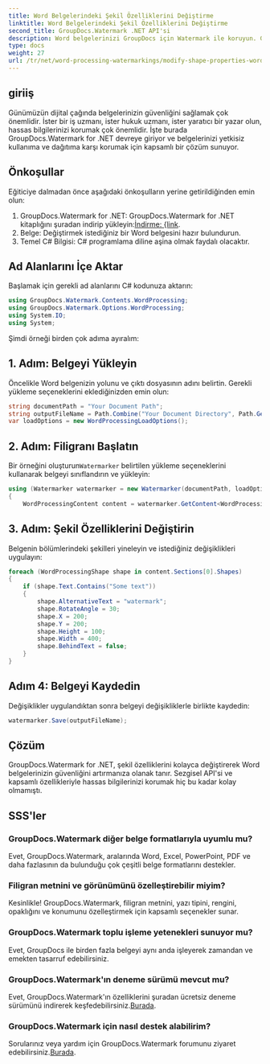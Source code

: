 ```yaml
---
title: Word Belgelerindeki Şekil Özelliklerini Değiştirme
linktitle: Word Belgelerindeki Şekil Özelliklerini Değiştirme
second_title: GroupDocs.Watermark .NET API'si
description: Word belgelerinizi GroupDocs için Watermark ile koruyun. Gelişmiş güvenlik için şekil özelliklerini kolayca değiştirin.
type: docs
weight: 27
url: /tr/net/word-processing-watermarkings/modify-shape-properties-word-docs/
---
```

## giriiş
Günümüzün dijital çağında belgelerinizin güvenliğini sağlamak çok önemlidir. İster bir iş uzmanı, ister hukuk uzmanı, ister yaratıcı bir yazar olun, hassas bilgilerinizi korumak çok önemlidir. İşte burada GroupDocs.Watermark for .NET devreye giriyor ve belgelerinizi yetkisiz kullanıma ve dağıtıma karşı korumak için kapsamlı bir çözüm sunuyor.
## Önkoşullar
Eğiticiye dalmadan önce aşağıdaki önkoşulların yerine getirildiğinden emin olun:
1.  GroupDocs.Watermark for .NET: GroupDocs.Watermark for .NET kitaplığını şuradan indirip yükleyin:[İndirme: {link](https://releases.groupdocs.com/Watermark/net/).
2. Belge: Değiştirmek istediğiniz bir Word belgesini hazır bulundurun.
3. Temel C# Bilgisi: C# programlama diline aşina olmak faydalı olacaktır.

## Ad Alanlarını İçe Aktar
Başlamak için gerekli ad alanlarını C# kodunuza aktarın:
```csharp
using GroupDocs.Watermark.Contents.WordProcessing;
using GroupDocs.Watermark.Options.WordProcessing;
using System.IO;
using System;
```
Şimdi örneği birden çok adıma ayıralım:
## 1. Adım: Belgeyi Yükleyin
Öncelikle Word belgenizin yolunu ve çıktı dosyasının adını belirtin. Gerekli yükleme seçeneklerini eklediğinizden emin olun:
```csharp
string documentPath = "Your Document Path";
string outputFileName = Path.Combine("Your Document Directory", Path.GetFileName(documentPath));
var loadOptions = new WordProcessingLoadOptions();
```
## 2. Adım: Filigranı Başlatın
Bir örneğini oluşturun`Watermarker` belirtilen yükleme seçeneklerini kullanarak belgeyi sınıflandırın ve yükleyin:
```csharp
using (Watermarker watermarker = new Watermarker(documentPath, loadOptions))
{
    WordProcessingContent content = watermarker.GetContent<WordProcessingContent>();
```
## 3. Adım: Şekil Özelliklerini Değiştirin
Belgenin bölümlerindeki şekilleri yineleyin ve istediğiniz değişiklikleri uygulayın:
```csharp
foreach (WordProcessingShape shape in content.Sections[0].Shapes)
{
    if (shape.Text.Contains("Some text"))
    {
        shape.AlternativeText = "watermark";
        shape.RotateAngle = 30;
        shape.X = 200;
        shape.Y = 200;
        shape.Height = 100;
        shape.Width = 400;
        shape.BehindText = false;
    }
}
```
## Adım 4: Belgeyi Kaydedin
Değişiklikler uygulandıktan sonra belgeyi değişikliklerle birlikte kaydedin:
```csharp
watermarker.Save(outputFileName);
```
## Çözüm
GroupDocs.Watermark for .NET, şekil özelliklerini kolayca değiştirerek Word belgelerinizin güvenliğini artırmanıza olanak tanır. Sezgisel API'si ve kapsamlı özellikleriyle hassas bilgilerinizi korumak hiç bu kadar kolay olmamıştı.

## SSS'ler
### GroupDocs.Watermark diğer belge formatlarıyla uyumlu mu?
Evet, GroupDocs.Watermark, aralarında Word, Excel, PowerPoint, PDF ve daha fazlasının da bulunduğu çok çeşitli belge formatlarını destekler.
### Filigran metnini ve görünümünü özelleştirebilir miyim?
Kesinlikle! GroupDocs.Watermark, filigran metnini, yazı tipini, rengini, opaklığını ve konumunu özelleştirmek için kapsamlı seçenekler sunar.
### GroupDocs.Watermark toplu işleme yetenekleri sunuyor mu?
Evet, GroupDocs ile birden fazla belgeyi aynı anda işleyerek zamandan ve emekten tasarruf edebilirsiniz.
### GroupDocs.Watermark'ın deneme sürümü mevcut mu?
 Evet, GroupDocs.Watermark'ın özelliklerini şuradan ücretsiz deneme sürümünü indirerek keşfedebilirsiniz.[Burada](https://releases.groupdocs.com/).
### GroupDocs.Watermark için nasıl destek alabilirim?
 Sorularınız veya yardım için GroupDocs.Watermark forumunu ziyaret edebilirsiniz.[Burada](https://forum.groupdocs.com/c/watermark/19).